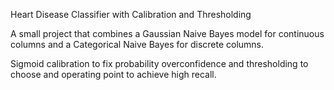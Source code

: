 Heart Disease Classifier with Calibration and Thresholding

A small project that combines a Gaussian Naive Bayes model for continuous columns and a Categorical Naive Bayes for discrete columns.

Sigmoid calibration to fix probability overconfidence and thresholding to choose and operating point to achieve high recall. 

